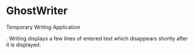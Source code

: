 # GhostWriter
Temporary Writing Application

. Writing displays a few lines of entered text which disappears shortly after it is displayed.
